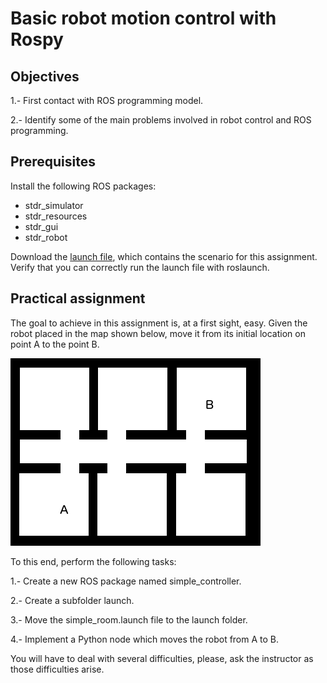 # Basic robot motion control with Rospy

## Objectives

1.- First contact with ROS programming model.

2.- Identify some of the main problems involved in robot control and ROS programming.

## Prerequisites

Install the following ROS packages:

* stdr_simulator
* stdr_resources
* stdr_gui
* stdr_robot

Download the [launch file](motion/simple_room.launch), which contains the scenario for this assignment. Verify that you can correctly run the launch file with roslaunch.

## Practical assignment

The goal to achieve in this assignment is, at a first sight, easy. Given the robot placed in the map shown below, move it from its initial location on point A to the point B.

![Map](motion/simple_rooms.png)

To this end, perform the following tasks:

1.- Create a new ROS package named simple_controller.

2.- Create a subfolder launch.

3.- Move the simple_room.launch file to the launch folder.

4.- Implement a Python node which moves the robot from A to B.

You will have to deal with several difficulties, please, ask the instructor as those difficulties arise.
